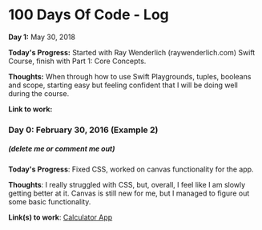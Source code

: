 # 100 Days Of Code - Log

**Day 1:** May 30, 2018

**Today's Progress:** Started with Ray Wenderlich (raywenderlich.com) Swift Course, finish with Part 1: Core Concepts.

**Thoughts:** When through how to use Swift Playgrounds, tuples, booleans and scope, starting easy but feeling confident that I will be doing well during the course.

**Link to work:**

### Day 0: February 30, 2016 (Example 2)
##### (delete me or comment me out)

**Today's Progress**: Fixed CSS, worked on canvas functionality for the app.

**Thoughts**: I really struggled with CSS, but, overall, I feel like I am slowly getting better at it. Canvas is still new for me, but I managed to figure out some basic functionality.

**Link(s) to work**: [Calculator App](http://www.example.com)
